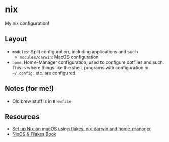 # nix

My nix configuration!

## Layout

- `modules`: Split configuration, including applications and such
  - `modules/darwin`: MacOS configuration
- `home`: Home-Manager configuration, used to configure dotfiles and such. This is where things like the shell, programs
  with configuration in `~/.config`, etc. are configured.

## Notes (for me!)

- Old brew stuff is in `Brewfile`

## Resources

- [Set up Nix on macOS using flakes, nix-darwin and home-manager](https://noghartt.dev/blog/set-up-nix-on-macos-using-flakes-nix-darwin-and-home-manager/)
- [NixOS & Flakes Book](https://nixos-and-flakes.thiscute.world/)
